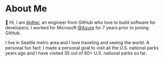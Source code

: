# About Me

👋 Hi, I am [@dhei](https://github.com/dhei), an engineer from GitHub who love to build software for developers. I worked for Microsoft [@Azure](https://github.com/azure) for 7 years prior to joining GitHub.

I live in Seattle metro area and I love traveling and seeing the world. A personal fun fact: I made a personal goal to visit all the U.S. national parks years ago and I have visited 35 out of 60+ U.S. national parks so far.
